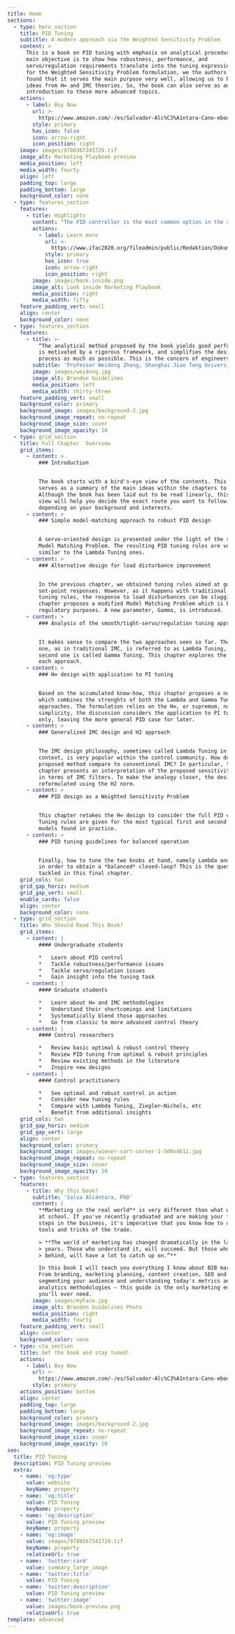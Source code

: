 ```yaml
---
title: Home
sections:
  - type: hero_section
    title: PID Tuning
    subtitle: A modern approach via the Weighted Sensitivity Problem
    content: >
      This is a book on PID tuning with emphasis on analytical procedures. The
      main objective is to show how robustness, performance, and
      servo/regulation requirements translate into the tuning expressions. As
      for the Weighted Sensitivity Problem formulation, we the authors have
      found that it serves the main purpose very well, allowing us to blend
      ideas from H∞ and IMC theories. So, the book can also serve as an
      introduction to these more advanced topics.
    actions:
      - label: Buy Now
        url: >-
          https://www.amazon.com/-/es/Salvador-Alc%C3%A1ntara-Cano-ebook/dp/B08NCNRBKG/ref=sr_1_1?__mk_es_US=%C3%85M%C3%85%C5%BD%C3%95%C3%91&dchild=1&keywords=pid+tuning+alc%C3%A1ntara&qid=1614573662&sr=8-1
        style: primary
        has_icon: false
        icon: arrow-right
        icon_position: right
    image: images/9780367343729.tif
    image_alt: Marketing Playbook preview
    media_position: left
    media_width: fourty
    align: left
    padding_top: large
    padding_bottom: large
    background_color: none
  - type: features_section
    features:
      - title: Highlights
        content: "The PID controller is the most common option in the realm of control applications and is dominant in the process control industry. Among the related analytical methods, Internal Model Control (IMC) has gained remarkable industrial acceptance due to its robust nature and good set-point responses. However, the traditional application of IMC results in poor load disturbance rejection for lag-dominant and integrating plants. This book presents an IMC-like design method which avoids this common pitfall and is devised to work well for plants of modest complexity, for which analytical PID tuning is plausible. For simplicity, the design only focuses on the closed-loop sensitivity function, including formulations for the H∞\_and H2\_norms. Aimed at graduate students and researchers in control engineering, this book:\n\n*   Considers both the robustness/performance and the servo/regulation trade-offs\n*   Presents a systematic, optimization-based approach, ultimately leading to well-motivated, model-based, and analytically derived tuning rules\n*   Shows how to tune PID controllers in a unified way, encompassing stable, integrating, and unstable processes\n*   Finds in the Weighted Sensitivity Problem the sweet spot of robust, optimal, and PID control\n*   Provides a common analytical framework that generalizes existing tuning proposals\n"
        actions:
          - label: Learn more
            url: >-
              https://www.ifac2020.org/fileadmin/public/Redaktion/Dokumente/Workshopslides/Slides_Workshop_Vilanova.pdf
            style: primary
            has_icon: true
            icon: arrow-right
            icon_position: right
        image: images/book-inside.png
        image_alt: Look inside Marketing Playbook
        media_position: right
        media_width: fifty
    feature_padding_vert: small
    align: center
    background_color: none
  - type: features_section
    features:
      - title: >-
          “The analytical method proposed by the book yields good performance,
          is motivated by a rigorous framework, and simplifies the design
          process as much as possible. This is the concern of engineers.”
        subtitle: 'Professor Weidong Zhang, Shanghai Jiao Tong University'
        image: images/weidong.jpg
        image_alt: Brandon Guidelines
        media_position: left
        media_width: thirty-three
    feature_padding_vert: small
    background_color: primary
    background_image: images/background-2.jpg
    background_image_repeat: no-repeat
    background_image_size: cover
    background_image_opacity: 10
  - type: grid_section
    title: Full Chapter  Overview
    grid_items:
      - content: >
          ### Introduction


          The book starts with a bird's-eye view of the contents. This chapter
          serves as a summary of the main ideas within the chapters to come.
          Although the book has been laid out to be read linearly, this elevated
          view will help you decide the exact route you want to follow,
          depending on your background and interests.
      - content: >
          ### Simple model-matching approach to robust PID design


          A servo-oriented design is presented under the light of the simplest
          Model Matching Problem. The resulting PID tuning rules are very
          similar to the Lambda Tuning ones.
      - content: >
          ### Alternative design for load disturbance improvement


          In the previous chapter, we obtained tuning rules aimed at good
          set-point responses. However, as it happens with traditional IMC-based
          tuning rules, the response to load disturbances can be sluggish. This
          chapter proposes a modified Model Matching Problem which is better for
          regulatory purposes. A new parameter, Gamma, is introduced.
      - content: >
          ### Analysis of the smooth/tight-servo/regulation tuning approaches


          It makes sense to compare the two approaches seen so far. The first
          one, as in traditional IMC, is referred to as Lambda Tuning, while the
          second one is called Gamma Tuning. This chapter explores the limits of
          each approach.
      - content: >
          ### H∞ design with application to PI tuning


          Based on the accumulated know-how, this chapter proposes a new design
          which combines the strenghts of both the Lambda and Gamma Tuning
          approaches. The formulation relies on the H∞, or supremum, norm. For
          simplicity, the discussion considers the application to PI tuning
          only, leaving the more general PID case for later.
      - content: >
          ### Generalized IMC design and H2 approach


          The IMC design philosophy, sometimes called Lambda Tuning in the PID
          context, is very popular within the control community. How does the
          proposed method compare to conventional IMC? In particular, this
          chapter presents an interpretation of the proposed sensitivity weight
          in terms of IMC filters. To make the analogy closer, the design is
          reformulated using the H2 norm.
      - content: >
          ### PID design as a Weighted Sensitivity Problem


          This chapter retakes the H∞ design to consider the full PID case.
          Tuning rules are given for the most typical first and second order
          models found in practice.
      - content: >
          ### PID tuning guidelines for balanced operation


          Finally, how to tune the two knobs at hand, namely Lambda and Gamma,
          in order to obtain a *balanced* closed-loop? This is the question
          tackled in this final chapter.
    grid_cols: two
    grid_gap_horiz: medium
    grid_gap_vert: small
    enable_cards: false
    align: center
    background_color: none
  - type: grid_section
    title: Who Should Read This Book?
    grid_items:
      - content: |
          #### Undergraduate students

          *   Learn about PID control
          *   Tackle robustness/performance issues
          *   Tackle servo/regulation issues
          *   Gain insight into the tuning task
      - content: |
          #### Graduate students

          *   Learn about H∞ and IMC methodologies
          *   Understand their shortcomings and limitations
          *   Systematically blend those approaches
          *   Go from classic to more advanced control theory
      - content: |
          #### Control researchers

          *   Review basic optimal & robust control theory
          *   Review PID tuning from optimal & robust principles
          *   Review existing methods in the literature
          *   Inspire new designs
      - content: |
          #### Control practitioners

          *   See optimal and robust control in action
          *   Consider new tuning rules
          *   Compare with Lambda Tuning, Ziegler–Nichols, etc
          *   Benefit from additional insights
    grid_cols: two
    grid_gap_horiz: medium
    grid_gap_vert: large
    align: center
    background_color: primary
    background_image: images/wiener-cart-corner-1-500x4611.jpg
    background_image_repeat: no-repeat
    background_image_size: cover
    background_image_opacity: 10
  - type: features_section
    features:
      - title: Why this book?
        subtitle: 'Salva Alcántara, PhD'
        content: |
          **Marketing in the real world** is very different than what we learn
          at school. If you've recently graduated and are making your first
          steps in the business, it's imperative that you know how to use the
          tools and tricks of the trade.

          > **The world of marketing has changed dramatically in the last 10
          > years. Those who understand it, will succeed. But those who stay
          > behind, will have a lot to catch up on.”**

          In this book I will teach you everything I know about B2B marketing.
          From branding, marketing planning, content creation, SEO and PPC, to
          segmenting your audience and understanding today's metrics and
          analytics methodologies — this guide is the only marketing education
          you'll ever need.
        image: images/myFace.jpg
        image_alt: Brandon Guidelines Photo
        media_position: right
        media_width: fourty
    feature_padding_vert: small
    align: center
    background_color: none
  - type: cta_section
    title: Get the book and stay tuned!
    actions:
      - label: Buy Now
        url: >-
          https://www.amazon.com/-/es/Salvador-Alc%C3%A1ntara-Cano-ebook/dp/B08NCNRBKG/ref=sr_1_1?__mk_es_US=%C3%85M%C3%85%C5%BD%C3%95%C3%91&dchild=1&keywords=pid+tuning+alc%C3%A1ntara&qid=1614573662&sr=8-1
        style: primary
    actions_position: bottom
    align: center
    padding_top: large
    padding_bottom: large
    background_color: primary
    background_image: images/background-2.jpg
    background_image_repeat: no-repeat
    background_image_size: cover
    background_image_opacity: 10
seo:
  title: PID Tuning
  description: PID Tuning preview
  extra:
    - name: 'og:type'
      value: website
      keyName: property
    - name: 'og:title'
      value: PID Tuning
      keyName: property
    - name: 'og:description'
      value: PID Tuning preview
      keyName: property
    - name: 'og:image'
      value: images/9780367343729.tif
      keyName: property
      relativeUrl: true
    - name: 'twitter:card'
      value: summary_large_image
    - name: 'twitter:title'
      value: PID Tuning
    - name: 'twitter:description'
      value: PID Tuning preview
    - name: 'twitter:image'
      value: images/book-preview.png
      relativeUrl: true
template: advanced
---
```

